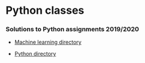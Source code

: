# Python classes
### Solutions to Python assignments 2019/2020
* [Machine learning directory](https://github.com/orgonek/PythonClasses/tree/master/machine%20learning)

* [Python directory](https://github.com/orgonek/PythonClasses/tree/master/Python)
